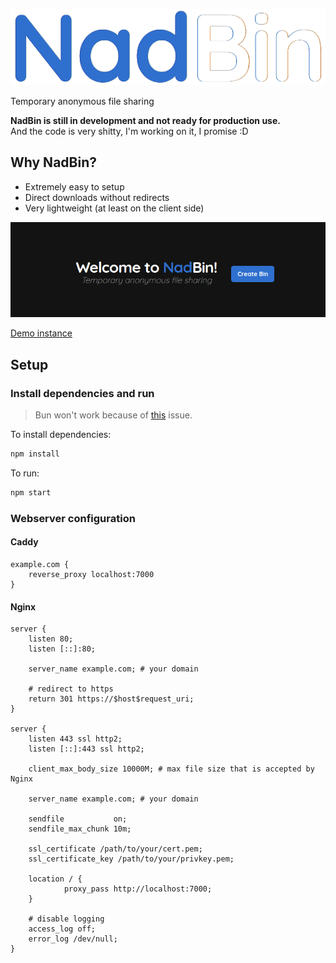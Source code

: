 ![NadBin](nadbin.png)

Temporary anonymous file sharing

**NadBin is still in development and not ready for production use.**  
And the code is very shitty, I'm working on it, I promise :D

## Why NadBin?

- Extremely easy to setup
- Direct downloads without redirects
- Very lightweight (at least on the client side)

![NadBin index page](nadbin-index.png)

[Demo instance](https://nadbin.nadwey.pl)

## Setup

### Install dependencies and run

> Bun won't work because of [this](https://github.com/oven-sh/bun/issues/5265) issue.

To install dependencies:

```bash
npm install
```

To run:

```bash
npm start
```

### Webserver configuration

#### Caddy

```caddy
example.com {
    reverse_proxy localhost:7000
}
```

#### Nginx 

```nginx
server {
    listen 80;
    listen [::]:80;

    server_name example.com; # your domain

    # redirect to https
    return 301 https://$host$request_uri;
}

server {
    listen 443 ssl http2;
    listen [::]:443 ssl http2;

    client_max_body_size 10000M; # max file size that is accepted by Nginx

    server_name example.com; # your domain

    sendfile           on;
    sendfile_max_chunk 10m;

    ssl_certificate /path/to/your/cert.pem;
    ssl_certificate_key /path/to/your/privkey.pem;

    location / {
            proxy_pass http://localhost:7000;
    }

    # disable logging
    access_log off;
    error_log /dev/null;
}
```